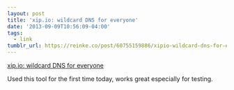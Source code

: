 ```yaml
---
layout: post
title: 'xip.io: wildcard DNS for everyone'
date: '2013-09-09T10:56:09-04:00'
tags:
  - link
tumblr_url: https://reinke.co/post/60755159886/xipio-wildcard-dns-for-everyone
---
```

[xip.io: wildcard DNS for everyone](http://xip.io/)  

Used this tool for the first time today, works great especially for testing.

